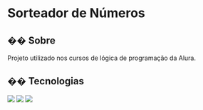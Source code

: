 <h1>Sorteador de Números</h1>

<h2>�� Sobre</h2>
<p>Projeto utilizado nos cursos de lógica de programação da Alura.</p>

## �� Tecnologias
<div>
  <img src="https://img.shields.io/badge/HTML-orange?style=for-the-badge&logo=html5&logoColor=white">
  <img src="https://img.shields.io/badge/CSS-blue?&style=for-the-badge&logo=css3&logoColor=white">
  <img src="https://img.shields.io/badge/JavaScript-F7DF1E?style=for-the-badge&logo=javascript&logoColor=black">
</div>
